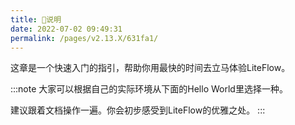 ```yaml
---
title: 🍄说明
date: 2022-07-02 09:49:31
permalink: /pages/v2.13.X/631fa1/
---
```


这章是一个快速入门的指引，帮助你用最快的时间去立马体验LiteFlow。

:::note
大家可以根据自己的实际环境从下面的Hello World里选择一种。

建议跟着文档操作一遍。你会初步感受到LiteFlow的优雅之处。
:::